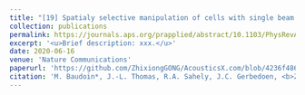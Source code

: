 ```yaml
---
title: "[19] Spatialy selective manipulation of cells with single beam acoustical tweezers"
collection: publications
permalink: https://journals.aps.org/prapplied/abstract/10.1103/PhysRevApplied.11.064022
excerpt: '<u>Brief description: xxx.</u>'
date: 2020-06-16
venue: 'Nature Communications'
paperurl: 'https://github.com/ZhixiongGONG/AcousticsX.com/blob/4236f4866d5377543662d85cbfd104a569ca5a7f/files/Journal_C07_2018IJCM.pdf'
citation: 'M. Baudoin*, J.-L. Thomas, R.A. Sahely, J.C. Gerbedoen, <b>Z. Gong</b>, A. Sivery, O. Bou Matar, N. Smagin, P. Favreau, A. Vlandas*. Spatialy selective manipulation of cells with single beam acoustical tweezers. <i>Nature Communications</i> 11, 4244, (2020).'
---
```

